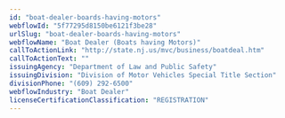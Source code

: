 ```yaml
---
id: "boat-dealer-boards-having-motors"
webflowId: "5f77295d8150be6121f3be28"
urlSlug: "boat-dealer-boards-having-motors"
webflowName: "Boat Dealer (Boats having Motors)"
callToActionLink: "http://state.nj.us/mvc/business/boatdeal.htm"
callToActionText: ""
issuingAgency: "Department of Law and Public Safety"
issuingDivision: "Division of Motor Vehicles Special Title Section"
divisionPhone: "(609) 292-6500"
webflowIndustry: "Boat Dealer"
licenseCertificationClassification: "REGISTRATION"
---
```

